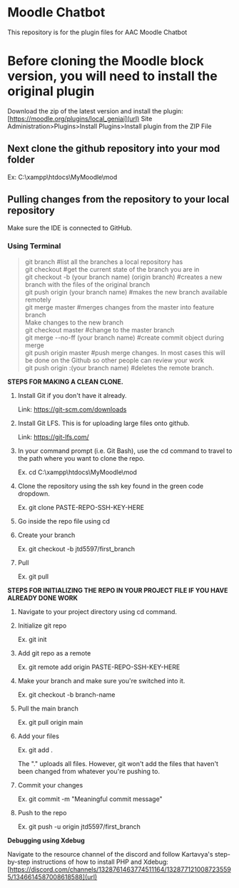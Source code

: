 # Moodle Chatbot
This repository is for the plugin files for AAC Moodle Chatbot

# Before cloning the Moodle block version, you will need to install the original plugin
Download the zip of the latest version and install the plugin: [https://moodle.org/plugins/local_geniai](url)
Site Administration>Plugins>Install Plugins>Install plugin from the ZIP File

## Next clone the github repository into your mod folder
Ex: C:\xampp\htdocs\MyMoodle\mod

## Pulling changes from the repository to your local repository
Make sure the IDE is connected to GitHub.

### Using Terminal
> git branch #list all the branches a local repository has<br />
> git checkout #get the current state of the branch you are in<br />
> git checkout -b (your branch name) (origin branch) #creates a new branch with the files of the original branch<br />
> git push origin (your branch name) #makes the new branch available remotely<br />
> git merge master #merges changes from the master into feature branch<br />
Make changes to the new branch<br />
> git checkout master #change to the master branch<br />
> git merge --no-ff (your branch name) #create commit object during merge<br />
> git push origin master #push merge changes. In most cases this will be done on the Github so other people can review your work<br />
> git push origin :(your branch name) #deletes the remote branch.<br />


**STEPS FOR MAKING A CLEAN CLONE.**
1. Install Git if you don't have it already.

   Link: https://git-scm.com/downloads

3. Install Git LFS. This is for uploading large files onto github.

   Link: https://git-lfs.com/
   
4. In your command prompt (i.e. Git Bash), use the cd command to travel to the path where you want to clone the repo.

   Ex. cd C:\xampp\htdocs\MyMoodle\mod

5. Clone the repository using the ssh key found in the green code dropdown.

   Ex. git clone PASTE-REPO-SSH-KEY-HERE
   
6. Go inside the repo file using cd
   
7. Create your branch
   
   Ex. git checkout -b jtd5597/first_branch

10. Pull

      Ex. git pull

**STEPS FOR INITIALIZING THE REPO IN YOUR PROJECT FILE IF YOU HAVE ALREADY DONE WORK**

1. Navigate to your project directory using cd command.

2. Initialize git repo

   Ex. git init

4. Add git repo as a remote

   Ex. git remote add origin PASTE-REPO-SSH-KEY-HERE

5. Make your branch and make sure you're switched into it.

   Ex. git checkout -b branch-name

6. Pull the main branch

   Ex. git pull origin main

8. Add your files

   Ex. git add .

   The "." uploads all files. However, git won't add the files that haven't been changed from whatever you're pushing to.

9. Commit your changes

   Ex. git commit -m "Meaningful commit message"

10. Push to the repo

    Ex. git push -u origin jtd5597/first_branch
    
**Debugging using Xdebug**

Navigate to the resource channel of the discord and follow Kartavya's step-by-step instructions of how to install PHP and Xdebug:
[https://discord.com/channels/1328761463774511164/1328771210087235595/1346614587008618588](url)
